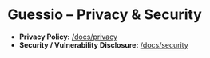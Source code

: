 # Guessio – Privacy & Security

- **Privacy Policy:** [/docs/privacy](/docs/privacy)
- **Security / Vulnerability Disclosure:** [/docs/security](/docs/security)
